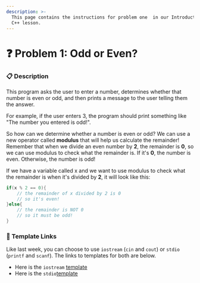 ```yaml
---
description: >-
  This page contains the instructions for problem one  in our Introduction to
  C++ lesson.
---
```


# ❓ Problem 1: Odd or Even?

### 📋 Description 

This program asks the user to enter a number, determines whether that number is even or odd, and then prints a message to the user telling them the answer. 

For example, if the user enters 3, the program should print something like "The number you entered is odd!".

So how can we determine whether a number is even or odd? We can use a new operator called **modulus** that will help us calculate the remainder! Remember that when we divide an even number by **2**, the remainder is **0**, so we can use modulus to check what the remainder is. If it's **0**, the number is even. Otherwise, the number is odd!

If we have a variable called x and we want to use modulus to check what the remainder is when it's divided by **2**, it will look like this:

```cpp
if(x % 2 == 0){
    // the remainder of x divided by 2 is 0
    // so it's even!
}else{
    // the remainder is NOT 0
    // so it must be odd!
}
```

### 📝 Template Links 

Like last week, you can choose to use `iostream` \(`cin` and `cout`\) or `stdio` \(`printf` and `scanf`\). The links to templates for both are below.

* Here is the `iostream` [template](https://cplayground.com/?p=bee-salmon-albatross) 
* Here is the `stdio`[template](https://cplayground.com/?p=finch-polar-quetzal)

